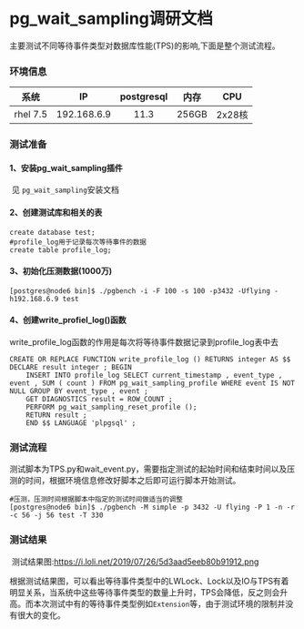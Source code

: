 # 	pg_wait_sampling调研文档

​	主要测试不同等待事件类型对数据库性能(TPS)的影响,下面是整个测试流程。

### 环境信息

|   系统   |     IP      | postgresql | 内存  | CPU    |
| :------: | :---------: | :--------: | :---: | ------ |
| rhel 7.5 | 192.168.6.9 |    11.3    | 256GB | 2x28核 |

### 测试准备

#### 	1、安装pg_wait_sampling插件

​	见  `pg_wait_sampling`安装文档

#### 	2、创建测试库和相关的表

```
create database test;
#profile_log用于记录每次等待事件的数据
create table profile_log;
```

#### 	  3、初始化压测数据(1000万)

```
[postgres@node6 bin]$ ./pgbench -i -F 100 -s 100 -p3432 -Uflying -h192.168.6.9 test
```

#### 4、创建write_profiel_log()函数

​	write_profile_log函数的作用是每次将等待事件数据记录到profile_log表中去

```
CREATE OR REPLACE FUNCTION write_profile_log () RETURNS integer AS $$ DECLARE result integer ; BEGIN 
	INSERT INTO profile_log SELECT current_timestamp , event_type , event , SUM ( count ) FROM pg_wait_sampling_profile WHERE event IS NOT NULL GROUP BY event_type , event ; 
	GET DIAGNOSTICS result = ROW_COUNT ;
    PERFORM pg_wait_sampling_reset_profile (); 
    RETURN result ; 
    END $$ LANGUAGE 'plpgsql' ;
```

### 测试流程

​	测试脚本为TPS.py和wait_event.py，需要指定测试的起始时间和结束时间以及压测的时间，根据环境信息修改好脚本之后即可运行脚本开始测试。

```
#压测，压测时间根据脚本中指定的测试时间做适当的调整
[postgres@node6 bin]$ ./pgbench -M simple -p 3432 -U flying -P 1 -n -r -c 56 -j 56 test -T 330
```

### 测试结果

​	测试结果图:https://i.loli.net/2019/07/26/5d3aad5eeb80b91912.png

​	根据测试结果图，可以看出等待事件类型中的LWLock、Lock以及IO与TPS有着明显关系，当系统中这些等待事件类型的数量上升时，TPS会降低，反之则会升高。而本次测试中有的等待事件类型例如`Extension`等，由于测试环境的限制并没有很大的变化。